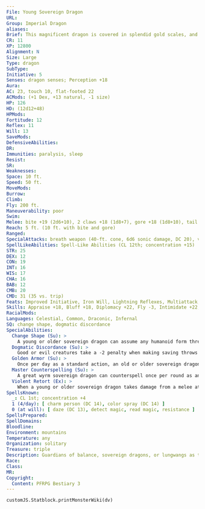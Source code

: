 ```yaml
---
File: Young Sovereign Dragon
URL: 
Group: Imperial Dragon
aliases: 
Brief: This magnificent dragon is covered in splendid gold scales, and horns jut from its head like a crown.
CR: 11
XP: 12800
Alignment: N
Size: Large
Type: dragon
SubType: 
Initiative: 5
Senses: dragon senses; Perception +18
Aura: 
AC: 23, touch 10, flat-footed 22
ACMods: (+1 Dex, +13 natural, -1 size)
HP: 126
HD: (12d12+48)
HPMods: 
Fortitude: 12
Reflex: 11
Will: 13
SaveMods: 
DefensiveAbilities: 
DR: 
Immunities: paralysis, sleep
Resist: 
SR: 
Weaknesses: 
Space: 10 ft.
Speed: 50 ft.
MoveMods: 
Burrow: 
Climb: 
Fly: 200 ft.
Maneuverability: poor
Swim: 
Melee: bite +19 (2d6+10), 2 claws +18 (1d8+7), gore +18 (1d8+10), tail slap +16 (1d8+10)
Reach: 5 ft. (10 ft. with bite and gore)
Ranged: 
SpecialAttacks: breath weapon (40-ft. cone, 6d6 sonic damage, DC 20), violent retort
SpellLikeAbilities: Spell-Like Abilities (CL 12th; concentration +15)  At Will-detect good/evil
STR: 25
DEX: 12
CON: 19
INT: 16
WIS: 17
CHA: 16
BAB: 12
CMB: 20
CMD: 31 (35 vs. trip)
Feats: Improved Initiative, Iron Will, Lightning Reflexes, Multiattack, Persuasive, Weapon Focus (bite)
Skills: Appraise +18, Bluff +18, Diplomacy +22, Fly -3, Intimidate +22, Knowledge (arcana, history) +18, Perception +18, Sense Motive +18, Spellcraft +18
RacialMods: 
Languages: Celestial, Common, Draconic, Infernal
SQ: change shape, dogmatic discordance
SpecialAbilities:
  Change Shape (Su): >
    A young or older sovereign dragon can assume any humanoid form three times per day as polymorph.
  Dogmatic Discordance (Su): >
    Good or evil creatures take a -2 penalty when making saving throws against a sovereign dragon's spells, spell-like abilities, breath weapon, and aura.
  Golden Armor (Su): >
    Once per day as a standard action, an old or older sovereign dragon can cover its form in golden armor, granting it a +4 armor bonus to AC and energy resistance 15 to one energy type, chosen at the time the armor is summoned. This armor lasts for a number of rounds equal to the dragon's age category. The sovereign dragon can dismiss the armor as a free action.
  Master Counterspelling (Su): >
    A great wyrm sovereign dragon can counterspell once per round as an immediate action. It need not know the spell it is countering, but can instead expend any spell that is one level higher to automatically counter the spell.
  Violent Retort (Ex): >
    When a young or older sovereign dragon takes damage from a melee attack critical hit, it can, as an immediate action, make a claw or tail slap attack against the creature that made the critical hit.
SpellsKnown:
  _: CL 1st; concentration +4
  1 (4/day): [ charm person (DC 14), color spray (DC 14) ]
  0 (at will): [ daze (DC 13), detect magic, read magic, resistance ]
SpellsPrepared: 
SpellDomains: 
Bloodline: 
Environment: mountains
Temperature: any
Organization: solitary
Treasure: triple
Description: Guardians of balance, sovereign dragons, or lungwangs as they are also known, were placed in the skies by the gods themselves to safeguard harmony in the world.
Race: 
Class: 
MR: 
Copyright:
  Content: PFRPG Bestiary 3
---
```

```dataviewjs
customJS.Statblock.printMonsterWiki(dv)
```
